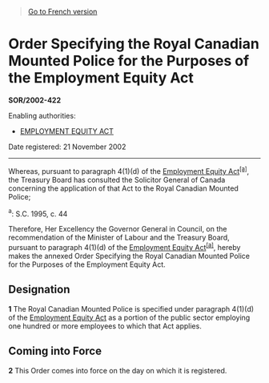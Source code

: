 > [Go to French version](/fr/Règlements/Décrets,%20ordonnances%20et%20règlements%20statutaires/2002/422.md)

# Order Specifying the Royal Canadian Mounted Police for the Purposes of the Employment Equity Act

**SOR/2002-422**

Enabling authorities: 
- [EMPLOYMENT EQUITY ACT](/en/Acts/Statutes%20of%20Canada/1995/c.%2044.md)

Date registered: 21 November 2002

----------

Whereas, pursuant to paragraph 4(1)(d) of the [Employment Equity Act](/en/Acts/Statutes%20of%20Canada/1995/c.%2044.md)<sup><a href='#footnote1_e'>[a]</a></sup>, the Treasury Board has consulted the Solicitor General of Canada concerning the application of that Act to the Royal Canadian Mounted Police;

<a name='footnote1_e'><sup>a</sup></a>: S.C. 1995, c. 44<br />

Therefore, Her Excellency the Governor General in Council, on the recommendation of the Minister of Labour and the Treasury Board, pursuant to paragraph 4(1)(d) of the [Employment Equity Act](/en/Acts/Statutes%20of%20Canada/1995/c.%2044.md)<sup><a href='#footnote1_e'>[a]</a></sup>, hereby makes the annexed Order Specifying the Royal Canadian Mounted Police for the Purposes of the Employment Equity Act.




## Designation


**1** The Royal Canadian Mounted Police is specified under paragraph 4(1)(d) of the [Employment Equity Act](/en/Acts/Statutes%20of%20Canada/1995/c.%2044.md) as a portion of the public sector employing one hundred or more employees to which that Act applies.




## Coming into Force


**2** This Order comes into force on the day on which it is registered.


